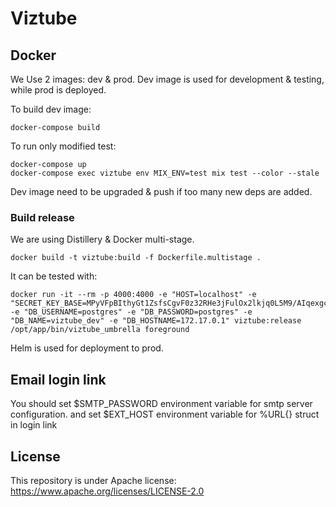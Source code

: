 # Viztube

## Docker

We Use 2 images: dev & prod. Dev image is used for development & testing, while prod is deployed.

To build dev image:

    docker-compose build

To run only modified test:

    docker-compose up
    docker-compose exec viztube env MIX_ENV=test mix test --color --stale

Dev image need to be upgraded & push if too many new deps are added.

### Build release

We are using Distillery & Docker multi-stage.

    docker build -t viztube:build -f Dockerfile.multistage .

It can be tested with:

    docker run -it --rm -p 4000:4000 -e "HOST=localhost" -e "SECRET_KEY_BASE=MPyVFpBIthyGt1ZsfsCgvF0z32RHe3jFulOx2lkjq0L5M9/AIqexgcVnQe5OUyeM" -e "DB_USERNAME=postgres" -e "DB_PASSWORD=postgres" -e "DB_NAME=viztube_dev" -e "DB_HOSTNAME=172.17.0.1" viztube:release /opt/app/bin/viztube_umbrella foreground

Helm is used for deployment to prod.

## Email login link

You should set $SMTP_PASSWORD environment variable for smtp server configuration.
and set $EXT_HOST environment variable for %URL{} struct in login link

## License

This repository is under Apache license: https://www.apache.org/licenses/LICENSE-2.0
